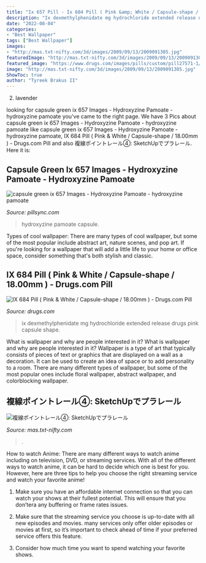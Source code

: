 ```yaml
---
title: "Ix 657 Pill - Ix 684 Pill ( Pink &amp; White / Capsule-shape / 18.00mm )"
description: "Ix dexmethylphenidate mg hydrochloride extended release drugs pink capsule shape"
date: "2022-08-04"
categories:
- "Best Wallpaper"
tags: ["Best Wallpaper"]
images:
- "http://mas.txt-nifty.com/3d/images/2009/09/13/2009091305.jpg"
featuredImage: "http://mas.txt-nifty.com/3d/images/2009/09/13/2009091305.jpg"
featured_image: "https://www.drugs.com/images/pills/custom/pill27571-1/dexmethylphenidate-hydrochloride-extended-release.jpg"
image: "http://mas.txt-nifty.com/3d/images/2009/09/13/2009091305.jpg"
ShowToc: true
author: "Tyreek Brakus II"
---
```



2. lavender 

	

		
looking for capsule green ix 657 Images - Hydroxyzine Pamoate - hydroxyzine pamoate you've came to the right page. We have 3 Pics about capsule green ix 657 Images - Hydroxyzine Pamoate - hydroxyzine pamoate like capsule green ix 657 Images - Hydroxyzine Pamoate - hydroxyzine pamoate, IX 684 Pill ( Pink &amp; White / Capsule-shape / 18.00mm ) - Drugs.com Pill and also 複線ポイントレール④: SketchUpでプラレール. Here it is:
		
    
## Capsule Green Ix 657 Images - Hydroxyzine Pamoate - Hydroxyzine Pamoate

<img loading=lazy src="https://photo.pillsync.com/1570106577985_775201.jpg" onerror="this.onerror=null;this.src='https://tse1.mm.bing.net/th?id=OIP.SObhrctADjQ3hlqa6MaLjAAAAA&amp;pid=15.1';" alt="capsule green ix 657 Images - Hydroxyzine Pamoate - hydroxyzine pamoate">

_Source: pillsync.com_

>hydroxyzine pamoate capsule. 

	

Types of cool wallpaper:
There are many types of cool wallpaper, but some of the most popular include abstract art, nature scenes, and pop art. If you're looking for a wallpaper that will add a little life to your home or office space, consider something that's both stylish and classic.

    
## IX 684 Pill ( Pink &amp; White / Capsule-shape / 18.00mm ) - Drugs.com Pill

<img loading=lazy src="https://www.drugs.com/images/pills/custom/pill27571-1/dexmethylphenidate-hydrochloride-extended-release.jpg" onerror="this.onerror=null;this.src='https://tse4.mm.bing.net/th?id=OIP.FGRNXjtLVYqB7nP534A_ngAAAA&amp;pid=15.1';" alt="IX 684 Pill ( Pink &amp; White / Capsule-shape / 18.00mm ) - Drugs.com Pill">

_Source: drugs.com_

>ix dexmethylphenidate mg hydrochloride extended release drugs pink capsule shape. 

	

What is wallpaper and why are people interested in it?
What is wallpaper and why are people interested in it?
Wallpaper is a type of art that typically consists of pieces of text or graphics that are displayed on a wall as a decoration. It can be used to create an idea of space or to add personality to a room. There are many different types of wallpaper, but some of the most popular ones include floral wallpaper, abstract wallpaper, and colorblocking wallpaper.

    
## 複線ポイントレール④: SketchUpでプラレール

<img loading=lazy src="http://mas.txt-nifty.com/3d/images/2009/09/13/2009091305.jpg" onerror="this.onerror=null;this.src='https://tse1.mm.bing.net/th?id=OIP.NQFn0s462OR2JyMsEBL_jAHaEK&amp;pid=15.1';" alt="複線ポイントレール④: SketchUpでプラレール">

_Source: mas.txt-nifty.com_

>. 

	

How to watch Anime: There are many different ways to watch anime including on television, DVD, or streaming services.
With all of the different ways to watch anime, it can be hard to decide which one is best for you. However, here are three tips to help you choose the right streaming service and watch your favorite anime!
1. Make sure you have an affordable internet connection so that you can watch your shows at their fullest potential. This will ensure that you don’tera any buffering or frame rates issues.

2. Make sure that the streaming service you choose is up-to-date with all new episodes and movies. many services only offer older episodes or movies at first, so it’s important to check ahead of time if your preferred service offers this feature.

3. Consider how much time you want to spend watching your favorite shows.

